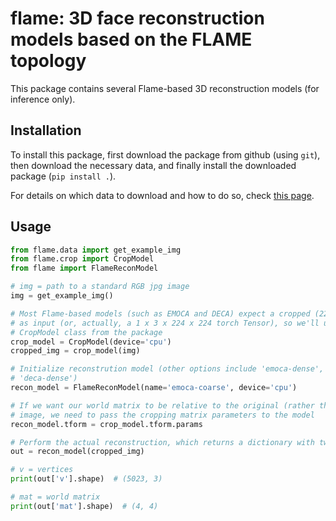 # flame: 3D face reconstruction models based on the FLAME topology

This package contains several Flame-based 3D reconstruction models (for inference only).

## Installation

To install this package, first download the package from github (using `git`), then
download the necessary data, and finally install the downloaded package (`pip install .`).

For details on which data to download and how to do so, check [this page](https://medusa.lukas-snoek.com/medusa/getting_started/installation.html).

## Usage

```python
from flame.data import get_example_img
from flame.crop import CropModel
from flame import FlameReconModel

# img = path to a standard RGB jpg image
img = get_example_img()

# Most Flame-based models (such as EMOCA and DECA) expect a cropped (224 x 224) image
# as input (or, actually, a 1 x 3 x 224 x 224 torch Tensor), so we'll use the
# CropModel class from the package
crop_model = CropModel(device='cpu')
cropped_img = crop_model(img)

# Initialize reconstrution model (other options include 'emoca-dense', 'deca-coarse' and
# 'deca-dense')
recon_model = FlameReconModel(name='emoca-coarse', device='cpu')

# If we want our world matrix to be relative to the original (rather than cropped)
# image, we need to pass the cropping matrix parameters to the model
recon_model.tform = crop_model.tform.params

# Perform the actual reconstruction, which returns a dictionary with two keys
out = recon_model(cropped_img)

# v = vertices
print(out['v'].shape)  # (5023, 3)

# mat = world matrix
print(out['mat'].shape)  # (4, 4) 
```
